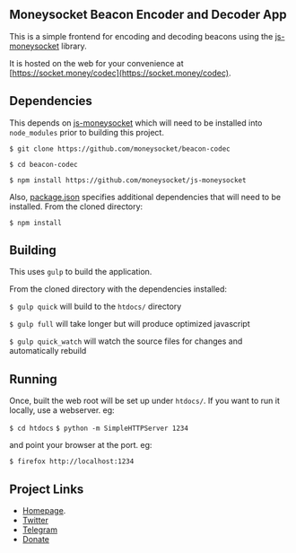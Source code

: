 Moneysocket Beacon Encoder and Decoder App
-----

This is a simple frontend for encoding and decoding beacons using the [js-moneysocket](https://github.com/moneysocket/js-moneysocket) library.

It is hosted on the web for your convenience at [https://socket.money/codec](https://socket.money/codec).


Dependencies
------------------------------------------------------------------------

This depends on [js-moneysocket](https://github.com/moneysocket/js-moneysocket) which will need to be installed into `node_modules` prior to building this project.

`$ git clone https://github.com/moneysocket/beacon-codec`

`$ cd beacon-codec`

`$ npm install https://github.com/moneysocket/js-moneysocket`

Also, [package.json](package.json) specifies additional dependencies that will need to be installed. From the cloned directory:

`$ npm install`

Building
------------------------------------------------------------------------

This uses `gulp` to build the application.

From the cloned directory with the dependencies installed:

`$ gulp quick` will build to the `htdocs/` directory

`$ gulp full` will take longer but will produce optimized javascript

`$ gulp quick_watch` will watch the source files for changes and automatically rebuild


Running
------------------------------------------------------------------------

Once, built the web root will be set up under `htdocs/`. If you want to run it locally, use a webserver. eg:

`$ cd htdocs`
`$ python -m SimpleHTTPServer 1234`

and point your browser at the port. eg:

`$ firefox http://localhost:1234`


Project Links
------------------------------------------------------------------------

- [Homepage](https://socket.money).
- [Twitter](https://twitter.com/moneysocket)
- [Telegram](https://t.me/moneysocket)
- [Donate](https://socket.money/#donate)
